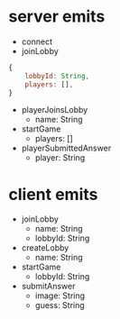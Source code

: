 # server emits

-   connect
-   joinLobby

```javascript
{
    lobbyId: String,
    players: [],
}
```

-   playerJoinsLobby
    -   name: String
-   startGame
    -   players: []
-   playerSubmittedAnswer
    -   player: String

# client emits

-   joinLobby
    -   name: String
    -   lobbyId: String
-   createLobby
    -   name: String
-   startGame
    -   lobbyId: String
-   submitAnswer
    -   image: String
    -   guess: String
